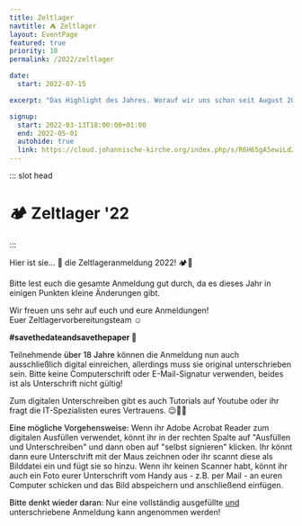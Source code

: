 ```yaml
---
title: Zeltlager
navtitle: ⛺ Zeltlager
layout: EventPage
featured: true
priority: 10
permalink: /2022/zeltlager

date:
  start: 2022-07-15

excerpt: "Das Highlight des Jahres. Worauf wir uns schon seit August 2021 freuen. ⛺"

signup:
  start: 2022-03-13T18:00:00+01:00
  end: 2022-05-01
  autohide: true
  link: https://cloud.johannische-kirche.org/index.php/s/R6H65gA5ewiLd27
---
```


::: slot head

# :camping: Zeltlager '22

:::

Hier ist sie... 🥁 die Zeltlageranmeldung 2022! 🏕🥳

Bitte lest euch die gesamte Anmeldung gut durch, da es dieses Jahr in einigen Punkten kleine Änderungen gibt.

Wir freuen uns sehr auf euch und eure Anmeldungen!<br>
Euer Zeltlagervorbereitungsteam ☺️<br>



<style>
    .emphasize{
        font-weight: 500;
    }
</style>

<div class="info text">

**#savethedateandsavethepaper 📝**

Teilnehmende <span class="emphasize">über 18 Jahre</span> können die Anmeldung nun auch ausschließlich digital einreichen, allerdings muss sie original unterschrieben sein. Bitte keine Computerschrift oder E-Mail-Signatur verwenden, beides ist als Unterschrift nicht gültig!

Zum digitalen Unterschreiben gibt es auch Tutorials auf Youtube oder ihr fragt die IT-Spezialisten eures Vertrauens. 😉🧑‍💻

<span class="emphasize">Eine mögliche Vorgehensweise:</span> Wenn ihr Adobe Acrobat Reader zum digitalen Ausfüllen verwendet, könnt ihr in der rechten Spalte auf "Ausfüllen und Unterschreiben" und dann oben auf "selbst signieren" klicken. Ihr könnt dann eure Unterschrift mit der Maus zeichnen oder ihr scannt diese als Bilddatei ein und fügt sie so hinzu. Wenn ihr keinen Scanner habt, könnt ihr auch ein Foto eurer Unterschrift vom Handy aus - z.B. per Mail  - an euren Computer schicken und das Bild abspeichern und anschließend einfügen. 

</div>

<div class="info text">

<span class="emphasize">Bitte denkt wieder daran:</span> Nur eine vollständig ausgefüllte <span style="text-decoration:underline">und</span> unterschriebene Anmeldung kann angenommen werden!

</div>

<!-- <div class="info text">

**💡 Tipp!**

Wenn ihr auf <span class="emphasize">Anmelden</span> geklickt habt, könnt ihr auf der nächsten Seite oben rechts einfach auf <span class="emphasize">Herunterladen</span> klicken. Dann die <span class="emphasize">Datei öffnen</span>. Schon könnt ihr alle Felder <span class="emphasize">digital ausfüllen</span>. 😉🧑‍💻

</div> -->
